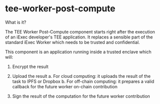 # tee-worker-post-compute

What is it?

The TEE Worker Post-Compute component starts right after the execution of an iExec developer's TEE application.
It replaces a sensible part of the standard iExec Worker which needs to be trusted and confidential.

This component is an application running inside a trusted enclave which will:

1. Encrypt the result

2. Upload the result
  a. For cloud computing: it uploads the result of the task to IPFS or Dropbox
  b. For off-chain computing: it prepares a valid callback for the future worker on-chain contribution

3. Sign the result of the computation for the future worker contribution

